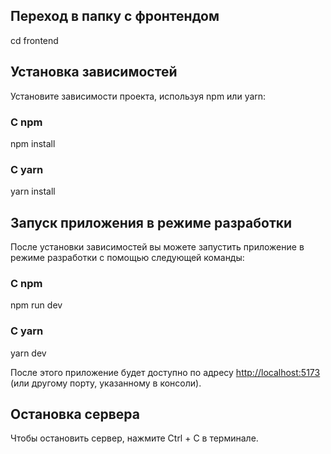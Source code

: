 ## Переход в папку с фронтендом

cd frontend

## Установка зависимостей

Установите зависимости проекта, используя npm или yarn:

### С npm

npm install

### С yarn

yarn install

## Запуск приложения в режиме разработки

После установки зависимостей вы можете запустить приложение в режиме разработки с помощью следующей команды:

### С npm

npm run dev

### С yarn

yarn dev

После этого приложение будет доступно по адресу [http://localhost:5173](http://localhost:5173) (или другому порту, указанному в консоли).

## Остановка сервера

Чтобы остановить сервер, нажмите Ctrl + C в терминале.
